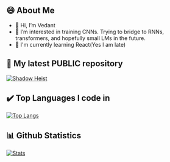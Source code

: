 ## 😄 About Me
- 👋 Hi, I’m Vedant
- 👀 I’m interested in training CNNs. Trying to bridge to RNNs, transformers, and hopefully small LMs in the future.
- 🌱 I'm currently learning React(Yes I am late)


## 🧠  My latest **PUBLIC** repository 
[![Shadow Heist](https://github-readme-stats.vercel.app/api/pin/?username=nirvaankohli&repo=Mood-Mirror&show_icons=true&theme=tokyonight)](https://github.com/nirvaankohli/Mood-Mirror)
 
## ✔️ Top Languages I code in
[![Top Langs](https://github-readme-stats.vercel.app/api/top-langs/?username=nirvaankohli)](https://github.com/anuraghazra/github-readme-stats)

## 📊 Github Statistics
[![Stats](https://github-readme-stats.vercel.app/api?username=nirvaankohli)](https://github.com/anuraghazra/github-readme-stats)
